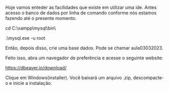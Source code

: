 Hoje vamos enteder as facilidades que existe em utilizar uma ide. Antes acesso o banco 
de dados por linha de comando conforme nós estamos fazendo até o presente momento.

 cd C:\xampp\mysql\bin\

 .\mysql.exe -u root


Então, depois disso, crie uma base dados. Pode se chamar aula03032023. 

Feito isso, abra um navegador de preferência e acesse o seguinte website:

https://dbeaver.io/download/


Clique em Windows(installer). Você baixará um arquivo .zip, descompacte-o e inicie a instalação.
